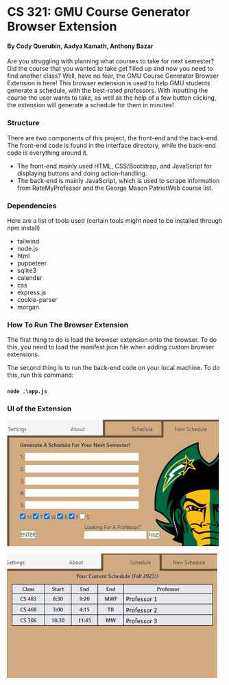 # CS 321: GMU Course Generator Browser Extension

#### By Cody Querubin, Aadya Kamath, Anthony Bazar

Are you struggling with planning what courses to take for next semester? Did the course that you wanted to take get filled up and now you need to find another class? Well, have no fear, the GMU Course Generator Browser Extension is here! This browser extension is used to help GMU students generate a schedule, with the best-rated professors. With inputting the course the user wants to take, as well as the help of a few button clicking, the extension will generate a schedule for them in minutes!

### Structure
There are two components of this project, the front-end and the back-end. The front-end code is found in the interface directory, while the back-end code is everything around it.
- The front-end mainly used HTML, CSS/Bootstrap, and JavaScript for displaying buttons and doing action-handling.
- The back-end is mainly JavaScript, which is used to scrape information from RateMyProfessor and the George Mason PatriotWeb course list.

### Dependencies
Here are a list of tools used (certain tools might need to be installed through npm install)
- tailwind
- node.js
- html
- puppeteer
- sqlite3
- calender
- css
- express.js
- cookie-parser
- morgan

### How To Run The Browser Extension
The first thing to do is load the browser extension onto the browser. To do this, you need to load the manifest.json file when adding custom browser extensions.

The second thing is to run the back-end code on your local machine. To do this, run this command:
#### `node .\app.js`

### UI of the Extension
![alt text](cs321be1.png)

![alt text](cs321be2.png)
